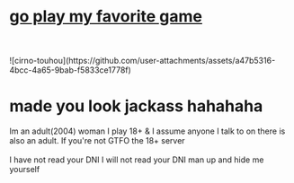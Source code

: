 <h1><a href="https://store.steampowered.com/app/459080/YIIK_A_Postmodern_RPG/">go play my favorite game</a></h1><br><br>
![cirno-touhou](https://github.com/user-attachments/assets/a47b5316-4bcc-4a65-9bab-f5833ce1778f)
<br>
<h1>made you look jackass hahahaha</h1>

Im an adult(2004) woman
I play 18+ & I assume anyone I talk to on there is also an adult. If you're not GTFO the 18+ server<br><br>I have not read your DNI I will not read your DNI man up and hide me yourself
